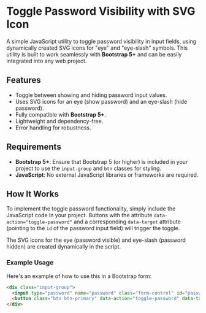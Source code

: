 # Toggle Password Visibility with SVG Icon

A simple JavaScript utility to toggle password visibility in input fields, using dynamically created SVG icons for "eye" and "eye-slash" symbols. This utility is built to work seamlessly with **Bootstrap 5+** and can be easily integrated into any web project.

## Features

- Toggle between showing and hiding password input values.
- Uses SVG icons for an eye (show password) and an eye-slash (hide password).
- Fully compatible with **Bootstrap 5+**.
- Lightweight and dependency-free.
- Error handling for robustness.

## Requirements

- **Bootstrap 5+**: Ensure that Bootstrap 5 (or higher) is included in your project to use the `input-group` and `btn` classes for styling.
- **JavaScript**: No external JavaScript libraries or frameworks are required.

## How It Works

To implement the toggle password functionality, simply include the JavaScript code in your project. Buttons with the attribute `data-action="toggle-password"` and a corresponding `data-target` attribute (pointing to the `id` of the password input field) will trigger the toggle.

The SVG icons for the eye (password visible) and eye-slash (password hidden) are created dynamically in the script.

### Example Usage

Here's an example of how to use this in a Bootstrap form:

```html
<div class="input-group">
  <input type="password" name="password" class="form-control" id="password">
  <button class="btn btn-primary" data-action="toggle-password" data-target="#password"></button>
</div>
